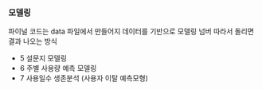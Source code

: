 ### 모델링
파이널 코드는 data 파일에서 만들어지 데이터를 기반으로 모델링 넘버 따라서 돌리면 결과 나오는 방식

- 5 설문지 모델링
- 6 주별 사용량 예측 모델링
- 7 사용일수 생존분석 (사용자 이탈 예측모형)
